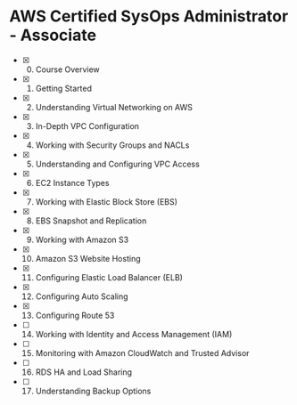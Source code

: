 # AWS Certified SysOps Administrator - Associate

- [x] 00. Course Overview
- [x] 01. Getting Started
- [x] 02. Understanding Virtual Networking on AWS
- [x] 03. In-Depth VPC Configuration
- [x] 04. Working with Security Groups and NACLs
- [x] 05. Understanding and Configuring VPC Access
- [x] 06. EC2 Instance Types
- [x] 07. Working with Elastic Block Store (EBS)
- [x] 08. EBS Snapshot and Replication
- [x] 09. Working with Amazon S3
- [x] 10. Amazon S3 Website Hosting
- [x] 11. Configuring Elastic Load Balancer (ELB)
- [x] 12. Configuring Auto Scaling
- [x] 13. Configuring Route 53
- [ ] 14. Working with Identity and Access Management (IAM)
- [ ] 15. Monitoring with Amazon CloudWatch and Trusted Advisor
- [ ] 16. RDS HA and Load Sharing
- [ ] 17. Understanding Backup Options
